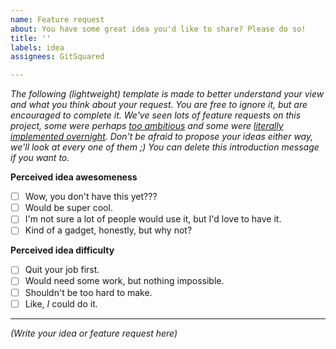 ```yaml
---
name: Feature request
about: You have some great idea you'd like to share? Please do so!
title: ''
labels: idea
assignees: GitSquared

---
```


*The following (lightweight) template is made to better understand your view and what you think about your request. You are free to ignore it, but are encouraged to complete it.
We've seen lots of feature requests on this project, some were perhaps [too ambitious](https://github.com/GitSquared/edex-ui/issues/456) and some were [literally implemented overnight](https://github.com/GitSquared/edex-ui/issues/260). Don't be afraid to propose your ideas either way, we'll look at every one of them ;)
You can delete this introduction message if you want to.*

**Perceived idea awesomeness**
- [ ] Wow, you don't have this yet???
- [ ] Would be super cool.
- [ ] I'm not sure a lot of people would use it, but I'd love to have it.
- [ ] Kind of a gadget, honestly, but why not?

**Perceived idea difficulty**
- [ ] Quit your job first.
- [ ] Would need some work, but nothing impossible.
- [ ] Shouldn't be too hard to make.
- [ ] Like, *I* could do it.

---

*(Write your idea or feature request here)*
